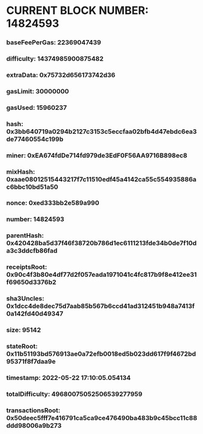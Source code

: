 # CURRENT BLOCK NUMBER: 14824593

### baseFeePerGas: 22369047439
### difficulty: 14374985900875482
### extraData: 0x75732d656173742d36
### gasLimit: 30000000
### gasUsed: 15960237
### hash: 0x3bb640719a0294b2127c3153c5eccfaa02bfb4d47ebdc6ea3de77460554c199b
### miner: 0xEA674fdDe714fd979de3EdF0F56AA9716B898ec8
### mixHash: 0xaae08012515443217f7c11510edf45a4142ca55c554935886ac6bbc10bd51a50
### nonce: 0xed333bb2e589a990
### number: 14824593
### parentHash: 0x420428ba5d37f46f38720b786d1ec6111213fde34b0de7f10da3c3ddcfb86fad
### receiptsRoot: 0x90c4f3b80e4df77d2f057eada1971041c4fc817b9f8e412ee31f69650d3376b2
### sha3Uncles: 0x1dcc4de8dec75d7aab85b567b6ccd41ad312451b948a7413f0a142fd40d49347
### size: 95142
### stateRoot: 0x11b51193bd576913ae0a72efb0018ed5b023dd617f9f4672bd95371f8f7daa9e
### timestamp: 2022-05-22 17:10:05.054134
### totalDifficulty: 49680075052506539277959
### transactionsRoot: 0x50deec5fff7e416791ca5ca9ce476490ba483b9c45bcc11c88ddd98006a9b273
